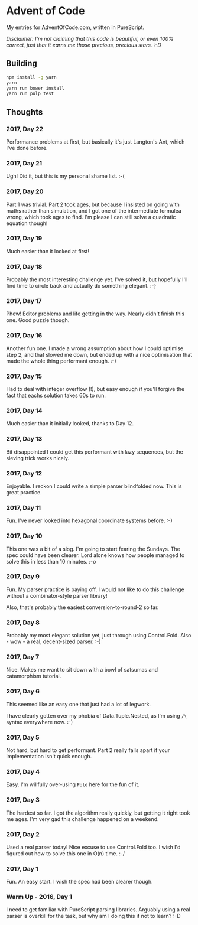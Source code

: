 # Advent of Code

My entries for AdventOfCode.com, written in PureScript.

_Disclaimer: I'm not claiming that this code is beautiful, or even
100% correct, just that it earns me those precious, precious
stars. :-D_

## Building

``` sh
npm install -g yarn
yarn
yarn run bower install
yarn run pulp test
```

## Thoughts

### 2017, Day 22
Performance problems at first, but basically it's just Langton's Ant,
which I've done before.

### 2017, Day 21

Ugh! Did it, but this is my personal shame list. :-(

### 2017, Day 20

Part 1 was trivial. Part 2 took ages, but because I insisted on going
with maths rather than simulation, and I got one of the intermediate
formulea wrong, which took ages to find. I'm please I can still solve
a quadratic equation though!

### 2017, Day 19

Much easier than it looked at first!

### 2017, Day 18

Probably the most interesting challenge yet. I've solved it, but
hopefully I'll find time to circle back and actually do something
elegant. :-}

### 2017, Day 17

Phew! Editor problems and life getting in the way. Nearly didn't
finish this one. Good puzzle though.

### 2017, Day 16

Another fun one. I made a wrong assumption about how I could optimise
step 2, and that slowed me down, but ended up with a nice optimisation
that made the whole thing performant enough. :-)

### 2017, Day 15

Had to deal with integer overflow (!), but easy enough if you'll
forgive the fact that eachs solution takes 60s to run.

### 2017, Day 14

Much easier than it initially looked, thanks to Day 12.

### 2017, Day 13

Bit disappointed I could get this performant with lazy sequences, but
the sieving trick works nicely.

### 2017, Day 12

Enjoyable. I reckon I could write a simple parser blindfolded
now. This is great practice.

### 2017, Day 11

Fun. I've never looked into hexagonal coordinate systems before. :-)

### 2017, Day 10

This one was a bit of a slog. I'm going to start fearing the
Sundays. The spec could have been clearer. Lord alone knows how people
managed to solve this in less than 10 minutes. :-o

### 2017, Day 9

Fun. My parser practice is paying off. I would not like to do this
challenge without a combinator-style parser library!

Also, that's probably the easiest conversion-to-round-2 so far.

### 2017, Day 8

Probably my most elegant solution yet, just through using
Control.Fold. Also - wow - a real, decent-sized parser. :-)

### 2017, Day 7

Nice. Makes me want to sit down with a bowl of satsumas and
catamorphism tutorial.

### 2017, Day 6

This seemed like an easy one that just had a lot of legwork.

I have clearly gotten over my phobia of Data.Tuple.Nested, as I'm
using `/\` syntax everywhere now. :-)

### 2017, Day 5

Not hard, but hard to get performant. Part 2 really falls apart if
your implementation isn't quick enough.

### 2017, Day 4

Easy. I'm willfully over-using `Fold` here for the fun of it.

### 2017, Day 3

The hardest so far. I got the algorithm really quickly, but getting it
right took me ages. I'm very gad this challenge happened on a weekend.

### 2017, Day 2

Used a real parser today! Nice excuse to use Control.Fold too. I wish I'd
figured out how to solve this one in O(n) time. :-/

### 2017, Day 1

Fun. An easy start. I wish the spec had been clearer though.

### Warm Up - 2016, Day 1

I need to get familiar with PureScript parsing libraries. Arguably
using a real parser is overkill for the task, but why am I doing this
if not to learn? :-D
